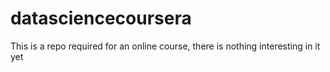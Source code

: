 datasciencecoursera
===================

This is a repo required for an online course, there is nothing interesting in it yet
